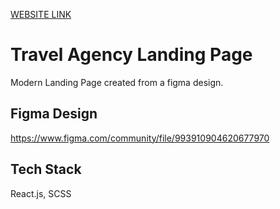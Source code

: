 [WEBSITE LINK](https://travel-agency-landing-page-nu.vercel.app/)

# Travel Agency Landing Page

Modern Landing Page created from a figma design.

## Figma Design

https://www.figma.com/community/file/993910904620677970

## Tech Stack

React.js, SCSS
